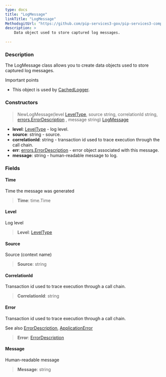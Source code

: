 ```yaml
---
type: docs
title: "LogMessage"
linkTitle: "LogMessage"
MethodsgitUrl: "https://github.com/pip-services3-gox/pip-services3-components-gox"
description: >
    Data object used to store captured log messages.
   
---
```


### Description

The LogMessage class allows you to create data objects used to store captured log messages.

Important points

- This object is used by [CachedLogger](../cached_logger).

### Constructors

#### 

> NewLogMessage(level [LevelType](../log_level), source string, correlationId string, [errors.ErrorDescription](../../../commons/errors/error_description) , message string) [LogMessage]()

- **level**: [LevelType](../log_level) - log level.
- **source**: string - source.
- **correlationId**: string -  transaction id used to trace execution through the call chain.
- **err**: [errors.ErrorDescription](../../../commons/errors/error_description) - error object associated with this message.
- **message**: string - human-readable message to log.


### Fields

<span class="hide-title-link">

#### Time
Time the message was generated
> **Time**: time.Time

#### Level
Log level
> **Level**: [LevelType](../log_level)

#### Source
Source (context name)
> **Source**: string

#### CorrelationId
Transaction id used to trace execution through a call chain.
> **CorrelationId**: string

#### Error
Transaction id used to trace execution through a call chain.

See also [ErrorDescription](../../../commons/errors/error_description), [ApplicationError](../../../commons/errors/application_error)
> **Error**: [ErrorDescription](../../../commons/errors/error_description)

#### Message
Human-readable message
> **Message**: string

</span>

